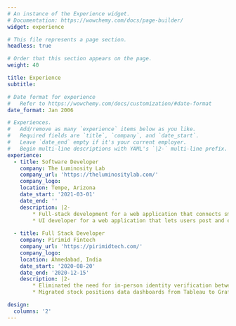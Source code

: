 ```yaml
---
# An instance of the Experience widget.
# Documentation: https://wowchemy.com/docs/page-builder/
widget: experience

# This file represents a page section.
headless: true

# Order that this section appears on the page.
weight: 40

title: Experience
subtitle:

# Date format for experience
#   Refer to https://wowchemy.com/docs/customization/#date-format
date_format: Jan 2006

# Experiences.
#   Add/remove as many `experience` items below as you like.
#   Required fields are `title`, `company`, and `date_start`.
#   Leave `date_end` empty if it's your current employer.
#   Begin multi-line descriptions with YAML's `|2-` multi-line prefix.
experience:
  - title: Software Developer
    company: The Luminosity Lab
    company_url: 'https://theluminositylab.com/'
    company_logo: 
    location: Tempe, Arizona
    date_start: '2021-03-01'
    date_end: ''
    description: |2-
        * Full-stack development for a web application that connects small businesses to student volunteers. 
        * UI developer for a web application that lets users post and explore business ideas. 
        
  - title: Full Stack Developer
    company: Pirimid Fintech
    company_url: 'https://pirimidtech.com/'
    company_logo: 
    location: Ahmedabad, India
    date_start: '2020-08-20'
    date_end: '2020-12-15'
    description: |2-
        * Eliminated the need for in-person identity verification between banks and individual users by developing an e-KYC platform. Also optimized the code to reduce multiple API calls to a single API call.
        * Migrated stock positions data dashboards from Tableau to Grafana for improving the efficiency of data filtering. 

design:
  columns: '2'
---
```


